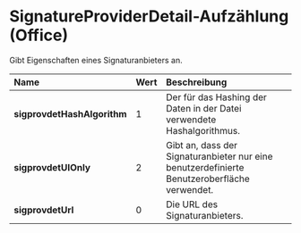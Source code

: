 
# SignatureProviderDetail-Aufzählung (Office)

Gibt Eigenschaften eines Signaturanbieters an.



|**Name**|**Wert**|**Beschreibung**|
|:-----|:-----|:-----|
|**sigprovdetHashAlgorithm**|1|Der für das Hashing der Daten in der Datei verwendete Hashalgorithmus.|
|**sigprovdetUIOnly**|2|Gibt an, dass der Signaturanbieter nur eine benutzerdefinierte Benutzeroberfläche verwendet.|
|**sigprovdetUrl**|0|Die URL des Signaturanbieters.|
